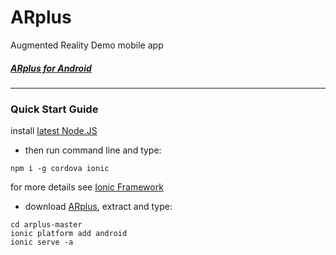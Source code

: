 # ARplus
Augmented Reality Demo mobile app

##### [ARplus for Android](https://play.google.com/store/apps/details?id=ru.lab4fun.arplus)

---
### Quick Start Guide

install [latest Node.JS](https://nodejs.org)

- then run command line and type:

```
npm i -g cordova ionic

```
for more details see [Ionic Framework](http://ionicframework.com/getting-started/)

- download [ARplus](https://github.com/4refr0nt/ARplus/archive/master.zip), extract and type:

```
cd arplus-master
ionic platform add android
ionic serve -a
```
